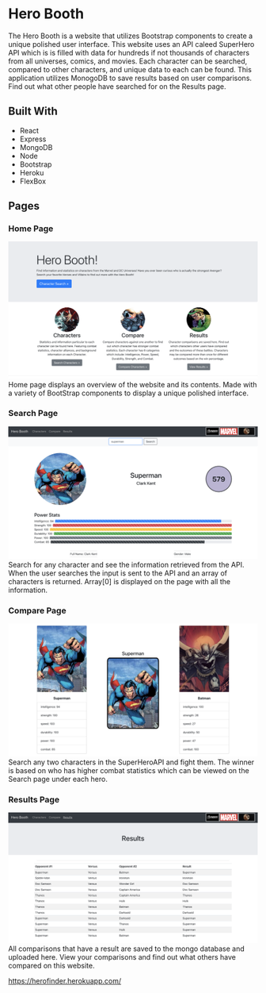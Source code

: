 # Hero Booth

The Hero Booth is a website that utilizes Bootstrap components to create a unique polished user interface. This website uses an API caleed SuperHero API which is is filled with data for hundreds if not thousands of characters from all universes, comics, and movies. Each character can be searched, compared to other characters, and unique data to each can be found. This application utilizes MonogoDB to save results based on user comparisons. Find out what other people have searched for on the Results page.


## Built With

* React
* Express
* MongoDB
* Node
* Bootstrap
* Heroku
* FlexBox


## Pages

### Home Page
![Screenshot](booth.png)
Home page displays an overview of the website and its contents. Made with a variety of BootStrap components to display a unique polished interface.

### Search Page
![Screenshot](search.png)
Search for any character and see the information retrieved from the API. When the user searches the input is sent to the API and an array of characters is returned. Array[0] is displayed on the page with all the information.

### Compare Page
![Screenshot](compare.png)
Search any two characters in the SuperHeroAPI and fight them. The winner is based on who has higher combat statistics which can be viewed on the Search page under each hero.

### Results Page
![Screenshot](results.png)
All comparisons that have a result are saved to the mongo database and uploaded here. View your comparisons and find out what others have compared on this website.

https://herofinder.herokuapp.com/
